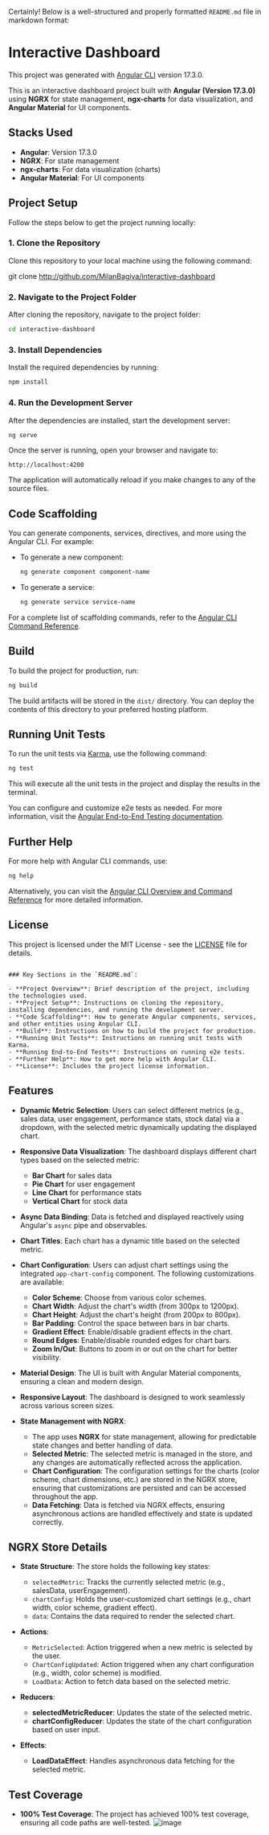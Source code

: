 Certainly! Below is a well-structured and properly formatted `README.md` file in markdown format:

# Interactive Dashboard

This project was generated with [Angular CLI](https://github.com/angular/angular-cli) version 17.3.0.

This is an interactive dashboard project built with **Angular (Version 17.3.0)** using **NGRX** for state management, **ngx-charts** for data visualization, and **Angular Material** for UI components.

## Stacks Used

- **Angular**: Version 17.3.0
- **NGRX**: For state management
- **ngx-charts**: For data visualization (charts)
- **Angular Material**: For UI components

## Project Setup

Follow the steps below to get the project running locally:

### 1. Clone the Repository

Clone this repository to your local machine using the following command:

git clone http://github.com/MilanBagiya/interactive-dashboard

### 2. Navigate to the Project Folder

After cloning the repository, navigate to the project folder:

```bash
cd interactive-dashboard
```

### 3. Install Dependencies

Install the required dependencies by running:

```bash
npm install
```

### 4. Run the Development Server

After the dependencies are installed, start the development server:

```bash
ng serve
```

Once the server is running, open your browser and navigate to:

```
http://localhost:4200
```

The application will automatically reload if you make changes to any of the source files.

## Code Scaffolding

You can generate components, services, directives, and more using the Angular CLI. For example:

- To generate a new component:

  ```bash
  ng generate component component-name
  ```

- To generate a service:

  ```bash
  ng generate service service-name
  ```

For a complete list of scaffolding commands, refer to the [Angular CLI Command Reference](https://angular.io/cli).

## Build

To build the project for production, run:

```bash
ng build
```

The build artifacts will be stored in the `dist/` directory. You can deploy the contents of this directory to your preferred hosting platform.

## Running Unit Tests

To run the unit tests via [Karma](https://karma-runner.github.io), use the following command:

```bash
ng test
```

This will execute all the unit tests in the project and display the results in the terminal.

You can configure and customize e2e tests as needed. For more information, visit the [Angular End-to-End Testing documentation](https://angular.io/guide/testing#end-to-end-testing).

## Further Help

For more help with Angular CLI commands, use:

```bash
ng help
```

Alternatively, you can visit the [Angular CLI Overview and Command Reference](https://angular.io/cli) for more detailed information.

## License

This project is licensed under the MIT License - see the [LICENSE](LICENSE) file for details.

```

### Key Sections in the `README.md`:

- **Project Overview**: Brief description of the project, including the technologies used.
- **Project Setup**: Instructions on cloning the repository, installing dependencies, and running the development server.
- **Code Scaffolding**: How to generate Angular components, services, and other entities using Angular CLI.
- **Build**: Instructions on how to build the project for production.
- **Running Unit Tests**: Instructions on running unit tests with Karma.
- **Running End-to-End Tests**: Instructions on running e2e tests.
- **Further Help**: How to get more help with Angular CLI.
- **License**: Includes the project license information.
```

## Features

- **Dynamic Metric Selection**: Users can select different metrics (e.g., sales data, user engagement, performance stats, stock data) via a dropdown, with the selected metric dynamically updating the displayed chart.
- **Responsive Data Visualization**: The dashboard displays different chart types based on the selected metric:
  - **Bar Chart** for sales data
  - **Pie Chart** for user engagement
  - **Line Chart** for performance stats
  - **Vertical Chart** for stock data
- **Async Data Binding**: Data is fetched and displayed reactively using Angular's `async` pipe and observables.

- **Chart Titles**: Each chart has a dynamic title based on the selected metric.

- **Chart Configuration**: Users can adjust chart settings using the integrated `app-chart-config` component. The following customizations are available:

  - **Color Scheme**: Choose from various color schemes.
  - **Chart Width**: Adjust the chart's width (from 300px to 1200px).
  - **Chart Height**: Adjust the chart's height (from 200px to 800px).
  - **Bar Padding**: Control the space between bars in bar charts.
  - **Gradient Effect**: Enable/disable gradient effects in the chart.
  - **Round Edges**: Enable/disable rounded edges for chart bars.
  - **Zoom In/Out**: Buttons to zoom in or out on the chart for better visibility.

- **Material Design**: The UI is built with Angular Material components, ensuring a clean and modern design.

- **Responsive Layout**: The dashboard is designed to work seamlessly across various screen sizes.

- **State Management with NGRX**:
  - The app uses **NGRX** for state management, allowing for predictable state changes and better handling of data.
  - **Selected Metric**: The selected metric is managed in the store, and any changes are automatically reflected across the application.
  - **Chart Configuration**: The configuration settings for the charts (color scheme, chart dimensions, etc.) are stored in the NGRX store, ensuring that customizations are persisted and can be accessed throughout the app.
  - **Data Fetching**: Data is fetched via NGRX effects, ensuring asynchronous actions are handled effectively and state is updated correctly.

## NGRX Store Details

- **State Structure**: The store holds the following key states:

  - `selectedMetric`: Tracks the currently selected metric (e.g., salesData, userEngagement).
  - `chartConfig`: Holds the user-customized chart settings (e.g., chart width, color scheme, gradient effect).
  - `data`: Contains the data required to render the selected chart.

- **Actions**:

  - `MetricSelected`: Action triggered when a new metric is selected by the user.
  - `ChartConfigUpdated`: Action triggered when any chart configuration (e.g., width, color scheme) is modified.
  - `LoadData`: Action to fetch data based on the selected metric.

- **Reducers**:

  - **selectedMetricReducer**: Updates the state of the selected metric.
  - **chartConfigReducer**: Updates the state of the chart configuration based on user input.

- **Effects**:
  - **LoadDataEffect**: Handles asynchronous data fetching for the selected metric.


## Test Coverage

- **100% Test Coverage**: The project has achieved 100% test coverage, ensuring all code paths are well-tested.
![image](https://github.com/user-attachments/assets/8e78b424-d976-4cad-945e-9f6ddf5053ef)
